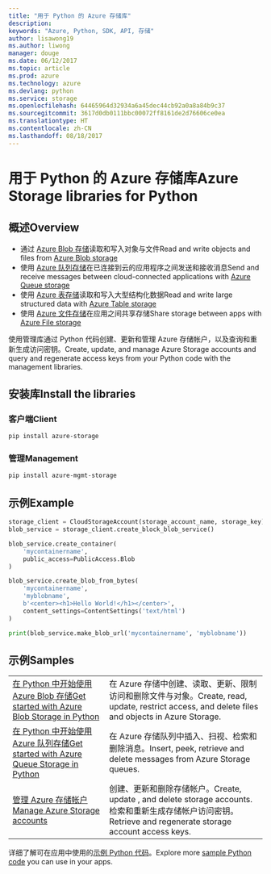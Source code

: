 ```yaml
---
title: "用于 Python 的 Azure 存储库"
description: 
keywords: "Azure, Python, SDK, API, 存储"
author: lisawong19
ms.author: liwong
manager: douge
ms.date: 06/12/2017
ms.topic: article
ms.prod: azure
ms.technology: azure
ms.devlang: python
ms.service: storage
ms.openlocfilehash: 64465964d32934a6a45dec44cb92a0a8a84b9c37
ms.sourcegitcommit: 3617d0db0111bbc00072ff8161de2d76606ce0ea
ms.translationtype: HT
ms.contentlocale: zh-CN
ms.lasthandoff: 08/18/2017
---
```

# <a name="azure-storage-libraries-for-python"></a><span data-ttu-id="c89e7-103">用于 Python 的 Azure 存储库</span><span class="sxs-lookup"><span data-stu-id="c89e7-103">Azure Storage libraries for Python</span></span>

## <a name="overview"></a><span data-ttu-id="c89e7-104">概述</span><span class="sxs-lookup"><span data-stu-id="c89e7-104">Overview</span></span>
- <span data-ttu-id="c89e7-105">通过 [Azure Blob 存储](https://docs.microsoft.com/en-us/azure/storage/storage-python-how-to-use-blob-storage)读取和写入对象与文件</span><span class="sxs-lookup"><span data-stu-id="c89e7-105">Read and write objects and files from [Azure Blob storage](https://docs.microsoft.com/en-us/azure/storage/storage-python-how-to-use-blob-storage)</span></span>
- <span data-ttu-id="c89e7-106">使用 [Azure 队列存储](https://docs.microsoft.com/azure/storage/storage-python-how-to-use-queue-storage)在已连接到云的应用程序之间发送和接收消息</span><span class="sxs-lookup"><span data-stu-id="c89e7-106">Send and receive messages between cloud-connected applications with [Azure Queue storage](https://docs.microsoft.com/azure/storage/storage-python-how-to-use-queue-storage)</span></span>
- <span data-ttu-id="c89e7-107">使用 [Azure 表存储](https://docs.microsoft.com/azure/storage/storage-python-how-to-use-table-storage)读取和写入大型结构化数据</span><span class="sxs-lookup"><span data-stu-id="c89e7-107">Read and write large structured data with [Azure Table storage](https://docs.microsoft.com/azure/storage/storage-python-how-to-use-table-storage)</span></span> 
- <span data-ttu-id="c89e7-108">使用 [Azure 文件存储](https://docs.microsoft.com/azure/storage/storage-python-how-to-use-file-storage)在应用之间共享存储</span><span class="sxs-lookup"><span data-stu-id="c89e7-108">Share storage between apps with [Azure File storage](https://docs.microsoft.com/azure/storage/storage-python-how-to-use-file-storage)</span></span>

<span data-ttu-id="c89e7-109">使用管理库通过 Python 代码创建、更新和管理 Azure 存储帐户，以及查询和重新生成访问密钥。</span><span class="sxs-lookup"><span data-stu-id="c89e7-109">Create, update, and manage Azure Storage accounts and query and regenerate access keys from your Python code with the management libraries.</span></span>

## <a name="install-the-libraries"></a><span data-ttu-id="c89e7-110">安装库</span><span class="sxs-lookup"><span data-stu-id="c89e7-110">Install the libraries</span></span>

### <a name="client"></a><span data-ttu-id="c89e7-111">客户端</span><span class="sxs-lookup"><span data-stu-id="c89e7-111">Client</span></span>

```bash
pip install azure-storage
```

### <a name="management"></a><span data-ttu-id="c89e7-112">管理</span><span class="sxs-lookup"><span data-stu-id="c89e7-112">Management</span></span>

```bash
pip install azure-mgmt-storage
```

## <a name="example"></a><span data-ttu-id="c89e7-113">示例</span><span class="sxs-lookup"><span data-stu-id="c89e7-113">Example</span></span>
```python
storage_client = CloudStorageAccount(storage_account_name, storage_key)
blob_service = storage_client.create_block_blob_service()

blob_service.create_container(
    'mycontainername',
    public_access=PublicAccess.Blob
)

blob_service.create_blob_from_bytes(
    'mycontainername',
    'myblobname',
    b'<center><h1>Hello World!</h1></center>',
    content_settings=ContentSettings('text/html')
)

print(blob_service.make_blob_url('mycontainername', 'myblobname'))
```

## <a name="samples"></a><span data-ttu-id="c89e7-114">示例</span><span class="sxs-lookup"><span data-stu-id="c89e7-114">Samples</span></span>

| | |
|--|--|
| [<span data-ttu-id="c89e7-115">在 Python 中开始使用 Azure Blob 存储</span><span class="sxs-lookup"><span data-stu-id="c89e7-115">Get started with Azure Blob Storage in Python</span></span>](https://azure.microsoft.com/resources/samples/storage-blob-python-getting-started/) | <span data-ttu-id="c89e7-116">在 Azure 存储中创建、读取、更新、限制访问和删除文件与对象。</span><span class="sxs-lookup"><span data-stu-id="c89e7-116">Create, read, update, restrict access, and delete files and objects in Azure Storage.</span></span> |
| [<span data-ttu-id="c89e7-117">在 Python 中开始使用 Azure 队列存储</span><span class="sxs-lookup"><span data-stu-id="c89e7-117">Get started with Azure Queue Storage in Python</span></span>](https://azure.microsoft.com/resources/samples/storage-queue-python-getting-started/) | <span data-ttu-id="c89e7-118">在 Azure 存储队列中插入、扫视、检索和删除消息。</span><span class="sxs-lookup"><span data-stu-id="c89e7-118">Insert, peek, retrieve and delete messages from Azure Storage queues.</span></span> | 
| [<span data-ttu-id="c89e7-119">管理 Azure 存储帐户</span><span class="sxs-lookup"><span data-stu-id="c89e7-119">Manage Azure Storage accounts</span></span>](https://azure.microsoft.com/resources/samples/storage-python-manage) | <span data-ttu-id="c89e7-120">创建、更新和删除存储帐户。</span><span class="sxs-lookup"><span data-stu-id="c89e7-120">Create, update , and delete storage accounts.</span></span> <span data-ttu-id="c89e7-121">检索和重新生成存储帐户访问密钥。</span><span class="sxs-lookup"><span data-stu-id="c89e7-121">Retrieve and regenerate storage account access keys.</span></span>

<span data-ttu-id="c89e7-122">详细了解可在应用中使用的[示例 Python 代码](https://azure.microsoft.com/resources/samples/?platform=python)。</span><span class="sxs-lookup"><span data-stu-id="c89e7-122">Explore more [sample Python code](https://azure.microsoft.com/resources/samples/?platform=python) you can use in your apps.</span></span>